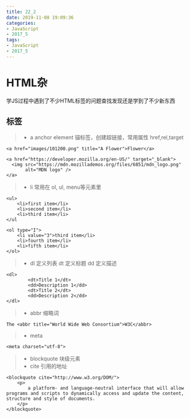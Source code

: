 ```yaml
---
title: 22_2
date: 2019-11-08 19:09:36
categories:
- JavaScript
- 2017_5
tags:
- JavaScript
- 2017_5
---
```


# HTML杂  

学JS过程中遇到了不少HTML标签的问题查找发现还是学到了不少新东西  

## 标签  
> - a anchor element 锚标签，创建超链接，常用属性 href,rel,target   
```
<a href="images/101200.png" title="A Flower">Flower</a>
```

```  
<a href="https://developer.mozilla.org/en-US/" target="_blank">
  <img src="https://mdn.mozillademos.org/files/6851/mdn_logo.png"
       alt="MDN logo" />
</a>
```
> - li 常用在 ol, ul, menu等元素里
```
<ul>
    <li>first item</li>
    <li>second item</li>
    <li>third item</li>
</ul
```
```
<ol type="I">
    <li value="3">third item</li>
    <li>fourth item</li>
    <li>fifth item</li>
</ol>
```

> - dl 定义列表   dt  定义标题 dd 定义描述 
```
<dl>
		<dt>Title 1</dt>
		<dd>Description 1</dd>
		<dt>Title 2</dt>
		<dd>Description 2</dd>
</dl>
```
> - abbr  缩略词  
```
The <abbr title="World Wide Web Consortium">W3C</abbr>
``` 
> - meta  
```
<meta charset="utf-8">
```
> - blockquote  块级元素 
> - cite 引用的地址  
```
<blockquote cite="http://www.w3.org/DOM/">
	<p>
		a platform- and language-neutral interface that will allow programs and scripts to dynamically access and update the content, structure and style of documents.
	</p>
</blockquote>
```









